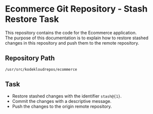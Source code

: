 # Ecommerce Git Repository - Stash Restore Task

This repository contains the code for the Ecommerce application.  
The purpose of this documentation is to explain how to restore stashed changes in this repository and push them to the remote repository.

## Repository Path
`/usr/src/kodekloudrepos/ecommerce`

## Task
- Restore stashed changes with the identifier `stash@{1}`.
- Commit the changes with a descriptive message.
- Push the changes to the origin remote repository.
```
